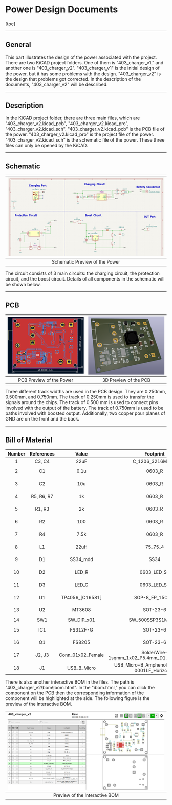 # Power Design Documents
[toc]

----
## General
This part illustrates the design of the power associated with the project. There are two KiCAD project folders. One of them is "403_charger_v1," and another one is "403_charger_v2". "403_charger_v1" is the initial design of the power, but it has some problems with the design. "403_charger_v2" is the design that problems got corrected. In the description of the documents, "403_charger_v2" will be described.

----
## Description
In the KiCAD project folder, there are three main files, which are "403_charger_v2.kicad_pcb", "403_charger_v2.kicad_pro", "403_charger_v2.kicad_sch". "403_charger_v2.kicad_pcb" is the PCB file of the power. "403_charger_v2.kicad_pro" is the project file of the power. "403_charger_v2.kicad_sch" is the schematic file of the power. These three files can only be opened by the KiCAD.    

----
## Schematic
|![](./figures_README/schematic.png)|
|:--:|
|Schematic Preview of the Power|
  
The circuit consists of 3 main circuits: the charging circuit, the protection circuit, and the boost circuit. Details of all components in the schematic will be shown below.    

-----
## PCB
|![](./figures_README/pcb_preview.png)|![](./figures_README/3d_preview_pcb.png)|
|:--:|:--:|
|PCB Preview of the Power|3D Preview of the PCB|

Three different track widths are used in the PCB design. They are 0.250mm, 0.500mm, and 0.750mm. The track of 0.250mm is used to transfer the signals around the chips. The track of 0.500 mm is used to connect pins involved with the output of the battery. The track of 0.750mm is used to be paths involved with boosted output. Additionally, two copper pour planes of GND are on the front and the back.

----
## Bill of Material
|Number|References|Value|Footprint|Quantity|Price|
|:--:|:--:|:--:|:--:|:--:|:--:|
|1	    	|C3, C4	    |22uF	    |C_1206_3216Metric  |2|US$1.06|
|2			|C1	        |0.1u	    |0603_R	            |1|US$ 0.0026|
|3			|C2	        |10u	    |0603_R	            |1|US$ 0.0063|
|4			|R5, R6, R7	|1k	        |0603_R	            |3|US$ 0.0033|
|5			|R1, R3	    |2k	        |0603_R             |2|US$ 0.0018|
|6			|R2	        |100	    |0603_R	            |1|US$ 0.0012|
|7			|R4	        |7.5k	    |0603_R	            |1|US$ 0.0013|
|8			|L1	        |22uH	    |75_75_4            |1|US$ 0.1676|
|9			|D1	        |SS34_mdd	|SS34	            |1|US$ 0.0342|
|10			|D2	        |LED_R	    |0603_LED_S1        |1|US$ 0.0381|
|11			|D3	        |LED_G	    |0603_LED_S1        |1|US$ 0.0381|
|12			|U1	        |TP4056_[C16581]	|SOP-8_EP_150MIL    |1|US$ 0.2303|
|13			|U2	        |MT3608	    |SOT-23-6	                |1|US$ 0.1627|
|14			|SW1	    |SW_DIP_x01	        |SW_500SSP3S1M6QEA  |1|US$3.89|
|15			|IC1	    |FS312F-G	        |SOT-23-6   |1|US$ 0.16|
|16			|Q1	        |FS8205             |SOT-23-6   |1|US$ 0.1763|
|17			|J2, J3	    |Conn_01x02_Female	|SolderWire-1sqmm_1x02_P5.4mm_D1.4mm_OD2.7mm    |2|free|
|18	        |J1	        |USB_B_Micro	    |USB_Micro-B_Amphenol_10103594-0001LF_Horizontal|1|free|
  
There is also another interactive BOM in the files. The path is "403_charger_v2\bom\ibom.html". In the "ibom.html," you can click the component on the PCB then the corresponding information of the component will be highlighted at the side. The following figure is the preview of the interactive BOM.
  
|![](./figures_README/bom.png)|
|:--:|
|Preview of the Interactive BOM|






<!-- ## Update History
### 09.13.22 Update
1. The folder, "403_charger_v1", has been uploaded.
2. The 1st version of design has been finished and its draft schematic has been uploaded.  
3. All chips were purchased on 09.05.22. Approximately they will arrive here on 09.19.22.  
4. Next step is going to test these chips and check if the schematic is approachable. If the schematic can work very well, the PCB board will be planned to finish.   
5. The better design is looked for as the alternative case during the waiting time for chips.   

### 09.30.22 Update
1. The footprints of all components have been verified.
2. The routing of the PCB has been finished.
3. BOM file is in the following path: 403_charger_v1/bom/ibom.html.

### 10.03.22 Update
1. Gerber files of the PCB have been ouputed and uploaded.
2. The PCB board has been in the production.

### 10.24.22 Update
1. The folder, "403_charger_v2", has been uploaded.
1. Errors on footprints have been corrected.
2. The spacing and track width have been increased.
3. Four mounting holes have been added into the PCB. -->
